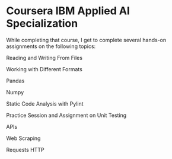 # Coursera IBM Applied AI Specialization

While completing that course, I get to complete several hands-on assignments on the following topics:

Reading and Writing From Files

Working with Different Formats

Pandas

Numpy

Static Code Analysis with Pylint

Practice Session and Assignment on Unit Testing

APIs

Web Scraping

Requests HTTP
